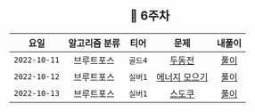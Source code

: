 <div align="center">

## 📅 6주차


|      요일      | 알고리즘 분류 |  티어   |                        문제                        | 내풀이 |
|:------------:|:-------:|:-----:|:------------------------------------------------:| :---:|
| `2022-10-11` |  브루트포스  | `골드4` |   [두동전](https://www.acmicpc.net/problem/16197)   | [풀이](https://github.com/jangwon3828/Algorithm_Competition-Study/tree/wonjin/6%EC%A3%BC%EC%B0%A8/6%EC%A3%BC%EC%B0%A8_%EC%9B%90%EC%A7%84) |
| `2022-10-12` |  브루트포스  | `실버1` | [에너지 모으기](https://www.acmicpc.net/problem/16198) | [풀이](https://github.com/jangwon3828/Algorithm_Competition-Study/blob/wonjin/6%EC%A3%BC%EC%B0%A8/6%EC%A3%BC%EC%B0%A8_%EC%9B%90%EC%A7%84/%EC%97%90%EB%84%88%EC%A7%80%EB%AA%A8%EC%9C%BC%EA%B8%B0.java) |
| `2022-10-13` |  브루트포스  | `실버1` |   [스도쿠](https://www.acmicpc.net/problem/2580)    | [풀이](https://github.com/jangwon3828/Algorithm_Competition-Study/blob/wonjin/6%EC%A3%BC%EC%B0%A8/6%EC%A3%BC%EC%B0%A8_%EC%9B%90%EC%A7%84/%EC%8A%A4%EB%8F%84%EC%BF%A0.java) |
</div>
